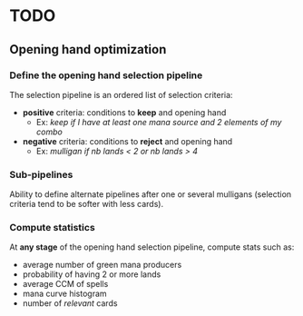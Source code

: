 # TODO

## Opening hand optimization

### Define the opening hand selection pipeline

The selection pipeline is an ordered list of selection criteria:

* **positive** criteria: conditions to **keep** and opening hand
    * Ex: _keep if I have at least one mana source and 2 elements of my combo_
* **negative** criteria: conditions to **reject** and opening hand
    * Ex: _mulligan if nb lands < 2 or nb lands > 4_

### Sub-pipelines

Ability to define alternate pipelines after one or several mulligans (selection criteria tend to be softer with less cards).

### Compute statistics

At **any stage** of the opening hand selection pipeline, compute stats such as:

* average number of green mana producers
* probability of having 2 or more lands
* average CCM of spells
* mana curve histogram
* number of _relevant_ cards

